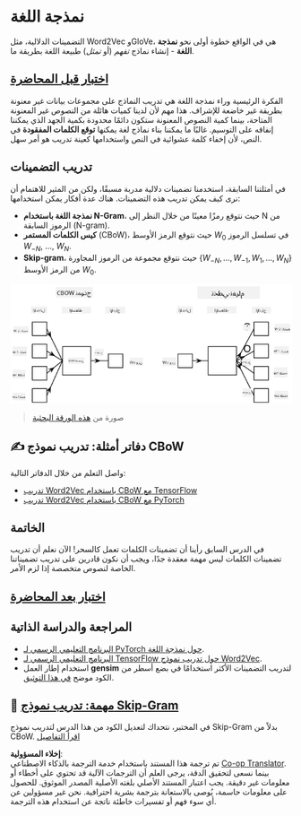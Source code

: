 <!--
CO_OP_TRANSLATOR_METADATA:
{
  "original_hash": "31b46ba1f3aa78578134d4829f88be53",
  "translation_date": "2025-08-26T08:29:14+00:00",
  "source_file": "lessons/5-NLP/15-LanguageModeling/README.md",
  "language_code": "ar"
}
-->
# نمذجة اللغة

التضمينات الدلالية، مثل Word2Vec وGloVe، هي في الواقع خطوة أولى نحو **نمذجة اللغة** - إنشاء نماذج *تفهم* (أو *تمثل*) طبيعة اللغة بطريقة ما.

## [اختبار قبل المحاضرة](https://red-field-0a6ddfd03.1.azurestaticapps.net/quiz/115)

الفكرة الرئيسية وراء نمذجة اللغة هي تدريب النماذج على مجموعات بيانات غير معنونة بطريقة غير خاضعة للإشراف. هذا مهم لأن لدينا كميات هائلة من النصوص غير المعنونة المتاحة، بينما كمية النصوص المعنونة ستكون دائمًا محدودة بكمية الجهد الذي يمكننا إنفاقه على التوسيم. غالبًا ما يمكننا بناء نماذج لغة يمكنها **توقع الكلمات المفقودة** في النص، لأن إخفاء كلمة عشوائية في النص واستخدامها كعينة تدريب هو أمر سهل.

## تدريب التضمينات

في أمثلتنا السابقة، استخدمنا تضمينات دلالية مدربة مسبقًا، ولكن من المثير للاهتمام أن نرى كيف يمكن تدريب هذه التضمينات. هناك عدة أفكار يمكن استخدامها:

* **نمذجة اللغة باستخدام N-Gram**، حيث نتوقع رمزًا معينًا من خلال النظر إلى N من الرموز السابقة (N-gram).
* **كيس الكلمات المستمر** (CBoW)، حيث نتوقع الرمز الأوسط $W_0$ في تسلسل الرموز $W_{-N}$, ..., $W_N$.
* **Skip-gram**، حيث نتوقع مجموعة من الرموز المجاورة {$W_{-N},\dots, W_{-1}, W_1,\dots, W_N$} من الرمز الأوسط $W_0$.

![صورة من ورقة بحثية حول تحويل الكلمات إلى متجهات](../../../../../translated_images/example-algorithms-for-converting-words-to-vectors.fbe9207a726922f6f0f5de66427e8a6eda63809356114e28fb1fa5f4a83ebda7.ar.png)

> صورة من [هذه الورقة البحثية](https://arxiv.org/pdf/1301.3781.pdf)

## ✍️ دفاتر أمثلة: تدريب نموذج CBoW

واصل التعلم من خلال الدفاتر التالية:

* [تدريب Word2Vec باستخدام CBoW مع TensorFlow](../../../../../lessons/5-NLP/15-LanguageModeling/CBoW-TF.ipynb)
* [تدريب Word2Vec باستخدام CBoW مع PyTorch](../../../../../lessons/5-NLP/15-LanguageModeling/CBoW-PyTorch.ipynb)

## الخاتمة

في الدرس السابق رأينا أن تضمينات الكلمات تعمل كالسحر! الآن نعلم أن تدريب تضمينات الكلمات ليس مهمة معقدة جدًا، ويجب أن نكون قادرين على تدريب تضميناتنا الخاصة لنصوص متخصصة إذا لزم الأمر.

## [اختبار بعد المحاضرة](https://red-field-0a6ddfd03.1.azurestaticapps.net/quiz/215)

## المراجعة والدراسة الذاتية

* [البرنامج التعليمي الرسمي لـ PyTorch حول نمذجة اللغة](https://pytorch.org/tutorials/beginner/nlp/word_embeddings_tutorial.html).
* [البرنامج التعليمي الرسمي لـ TensorFlow حول تدريب نموذج Word2Vec](https://www.TensorFlow.org/tutorials/text/word2vec).
* استخدام إطار العمل **gensim** لتدريب التضمينات الأكثر استخدامًا في بضع أسطر من الكود موضح [في هذا التوثيق](https://pytorch.org/tutorials/beginner/nlp/word_embeddings_tutorial.html).

## 🚀 [مهمة: تدريب نموذج Skip-Gram](lab/README.md)

في المختبر، نتحداك لتعديل الكود من هذا الدرس لتدريب نموذج Skip-Gram بدلاً من CBoW. [اقرأ التفاصيل](lab/README.md)

**إخلاء المسؤولية**:  
تم ترجمة هذا المستند باستخدام خدمة الترجمة بالذكاء الاصطناعي [Co-op Translator](https://github.com/Azure/co-op-translator). بينما نسعى لتحقيق الدقة، يرجى العلم أن الترجمات الآلية قد تحتوي على أخطاء أو معلومات غير دقيقة. يجب اعتبار المستند الأصلي بلغته الأصلية المصدر الموثوق. للحصول على معلومات حاسمة، يُوصى بالاستعانة بترجمة بشرية احترافية. نحن غير مسؤولين عن أي سوء فهم أو تفسيرات خاطئة ناتجة عن استخدام هذه الترجمة.